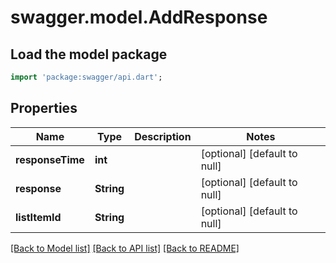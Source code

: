 # swagger.model.AddResponse

## Load the model package
```dart
import 'package:swagger/api.dart';
```

## Properties
Name | Type | Description | Notes
------------ | ------------- | ------------- | -------------
**responseTime** | **int** |  | [optional] [default to null]
**response** | **String** |  | [optional] [default to null]
**listItemId** | **String** |  | [optional] [default to null]

[[Back to Model list]](../README.md#documentation-for-models) [[Back to API list]](../README.md#documentation-for-api-endpoints) [[Back to README]](../README.md)


